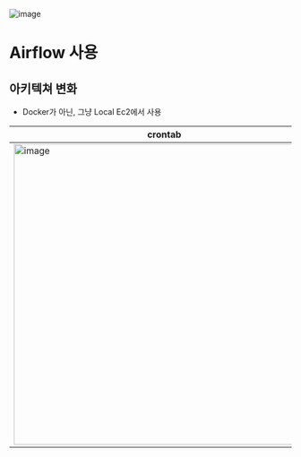
![image](https://github.com/user-attachments/assets/b71fc0e9-bd24-4946-b38a-09d27312c628)
# Airflow 사용

## 아키텍쳐 변화
- Docker가 아닌, 그냥 Local Ec2에서 사용

|crontab|Airflow|
|--|--|
|<img width="537" alt="image" src="https://github.com/user-attachments/assets/b606d6dc-2527-4576-8890-80da6e2a496c">|<img width="533" alt="image" src="https://github.com/user-attachments/assets/69b2609b-becf-4263-b3c0-7076fa2f8c3a">|



